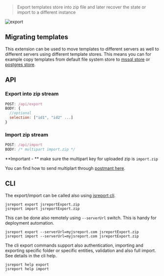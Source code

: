 
> Export templates store into zip file and later recover the state or import to a different instance

![export](/img/export.gif)

## Migrating templates
This extension can be used to move templates to different servers as well to different servers using different template stores. This means you can for example copy templates from default file system store to [mssql store](https://github.com/jsreport/jsreport/tree/master/packages/jsreport-mssql-store) or [postgres store](https://github.com/jsreport/jsreport/tree/master/packages/jsreport-postgres-store).

## API

### Export into zip stream
```js
POST: /api/export
BODY: {
  //optional
  selection: ["id1", "id2" ...]
}
```

### Import zip stream

```js
POST: /api/import
BODY: /* multipart import.zip */
```

**Important - ** make sure the multipart key for uploaded zip is `import.zip`

You can find how to send multiplart through [postmant here](http://stackoverflow.com/a/16022213/1660996).

## CLI

The export/import can be called also using [jsreport cli](/learn/cli).

```
jsreport export jsreportExport.zip
jsreport import jsreportExport.zip
```

This can be done also remotely using `--serverUrl` switch. This is handy for deployment automation.

```
jsreport export --serverUrl=myjsreport.com jsreportExport.zip
jsreport import --serverUrl=myjsreport.com jsreportExport.zip
```

The cli export commands support also authentication, importing and exporting specific folder or specific entities, validation and also full import. See details in the cli help.

```
jsreport help export
jsreport help import
```